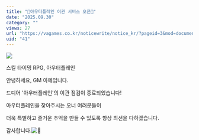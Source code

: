 ```yaml
---
title: "🎉아우터플레인 이관 서비스 오픈🎉"
date: "2025.09.30"
category: ""
views: 27
url: "https://vagames.co.kr/noticewrite/notice_kr/?pageid=3&mod=document&uid=41"
uid: "41"
---
```


![](/images/news/live/kr/41-b0b50c88.webp)

  

스킬 타이밍 RPG, 아우터플레인

안녕하세요, GM 아메입니다.

  

드디어 '아우터플레인'의 이관 점검이 종료되었습니다!

  

아우터플레인을 찾아주시는 오너 여러분들이

더욱 특별하고 즐거운 추억을 만들 수 있도록 항상 최선을 다하겠습니다.

  

감사합니다.![💖](/images/news/live/en/46-47b68f24.svg)